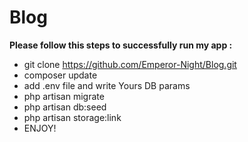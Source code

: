 # Blog

**Please follow this steps to successfully run my app :**

- git clone https://github.com/Emperor-Night/Blog.git
- composer update
- add .env file and write Yours DB params
- php artisan migrate
- php artisan db:seed
- php artisan storage:link
- ENJOY!
